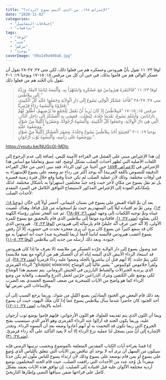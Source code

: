 ```yaml
---
title: "الإعتراض ١٩٨، من الذي ألبس يسوع الرداء؟"
date: "2020-11-02"
categories: 
  - "إختلافات-التفاصيل"
  - "تناقضات"
tags: 
  - "لوقا"
  - "متى"
  - "مرقس"
  - "يوحنا"
coverImage: "d9a1d9a9d9a8.jpg"
---
```


لوقا ٢٣: ١١ تقول بأنَّ هيرودس وعسكره هم من فعلوا ذلك، لكن متى ٢٧: ٢٧-٢٨ تقول أن عسكر الوالي هم من قاموا بذلك، في حين أن كل من مرقس ١٥: ١٥-١٧ ويوحنا ١٩: ١-٢ تقول بأن الجُند هم من فعلوا ذلك.

> لوقا ٢٣: ١١ ”فَاحْتَقَرَهُ هِيرُودُسُ مَعَ عَسْكَرِهِ وَاسْتَهْزَأَ بِهِ، وَأَلْبَسَهُ لِبَاسًا لاَمِعًا، وَرَدَّهُ إِلَى بِيلاَطُسَ.“  
> متى ٢٧: ٢٧-٢٨ ”فَأَخَذَ عَسْكَرُ الْوَالِي يَسُوعَ إِلَى دَارِ الْوِلاَيَةِ وَجَمَعُوا عَلَيْهِ كُلَّ الْكَتِيبَةِ، فَعَرَّوْهُ وَأَلْبَسُوهُ رِدَاءً قِرْمِزِيًّا،“  
> مرقس ١٥: ١٥-١٧ ”فَبِيلاَطُسُ إِذْ كَانَ يُرِيدُ أَنْ يَعْمَلَ لِلْجَمْعِ مَا يُرْضِيهِمْ، أَطْلَقَ لَهُمْ بَارَابَاسَ، وَأَسْلَمَ يَسُوعَ، بَعْدَمَا جَلَدَهُ، لِيُصْلَبَ. فَمَضَى بِهِ الْعَسْكَرُ إِلَى دَاخِلِ الدَّارِ، الَّتِي هِيَ دَارُ الْوِلاَيَةِ، وَجَمَعُوا كُلَّ الْكَتِيبَةِ. وَأَلْبَسُوهُ أُرْجُوَانًا، وَضَفَرُوا إِكْلِيلاً مِنْ شَوْكٍ وَوَضَعُوهُ عَلَيْهِ،“  
> يوحنا ١٩: ١-٢ ”فَحِينَئِذٍ أَخَذَ بِيلاَطُسُ يَسُوعَ وَجَلَدَهُ. وَضَفَرَ الْعَسْكَرُ إِكْلِيلاً مِنْ شَوْكٍ وَوَضَعُوهُ عَلَى رَأْسِهِ، وَأَلْبَسُوهُ ثَوْبَ أُرْجُوَانٍ،“.

https://youtu.be/NUGcGl-MDlc

إن هذا الإعتراض مبني على الفشل في القراءة الأمينة للنص، إضافة إلى عدم الرجوع إلى اللغات الأصلية التي تُظهر أحداث الصلب بشكل أوضح. لقد سبق وتعاملنا مع أساس هذا الإعتراض في [الإعتراض #١٨٧](https://reasonofhope.com/2020/08/31/objection-187/) حين أجبنا عن لون الرداء. فقد تبين (حتى من خلال القراءة الدقيقة للنصوص باللغة العربية) أنَّه يوجد أكثر من رداء تم وضعه على يسوع للإستهزاء به في أوقات مختلفة. وذلك لأن عملية الصلب لم تكن حدثاً وقتياً وقع خلال فترة زمنية قصيرة بل تم نقل يسوع من مكانٍ لأخر حيث وُجد جندٌ مختلفين استهزأوا به بأشكال مختلفة. لذلك بإمكانكم العودة إلى الإعتراض المذكور لاستيضاح التوافق الكامل في السرد المقدم لأحداث الصلب:

بعد أن تمَّ القاء القبض على يسوع في بستان جُثيماني، أُحضر أولاً إلى حَنَّان ([يوحنا ١٨: ١٣](https://biblia.com/books/ar-vandyke/john18.13)). ومن ثمَّ تم اقتياده ليلاً إلى السنهدريم حيث تمَّ استجوابه من قِبَل قيافا، وهناك عُصبت عيناه وتمَّ توجيه اللكمات إلى وجهه ([متى ٢٦: ٥٧-٦٨](https://biblia.com/books/ar-vandyke/mt26.57-68)). ثم عند الفجر تشاور رؤساء الكهنة لكي يقتلوه ([متى ٢٧: ١](https://biblia.com/books/ar-vandyke/mt27.1))، فاقتادوه موثقاً إلى بيلاطس الذي قام بالتحقيق مع يسوع للمرة الأولى، إلا أنَّه حين عرف أنَّه جليليّ قام بإرساله إلى هيرودس ([لوقا ٢٣: ٧](https://biblia.com/books/ar-vandyke/lk23.7)).  هيرودس الذي كان قد سمع كثيراً عن يسوع كان يريد أن يرى معجزة تحدث في حضوره، إلا أنَّ رفض يسوع أغضب هيرودس فألبسه لباساً لامعاً (ربما للسخرية منه) حيث أنه استهزأ به مع جنوده. وبعد ذلك أرسله من جديد إلى بيلاطس ([لوقا ٢٣: ٨-١١](https://biblia.com/books/ar-vandyke/lk23.8-11)).

عند وصول يسوع إلى دار الولاية جرَّده العسكر من ملابسه (لا نعرف ما إذا كان هيرودس قد استعاد الرداء الأبيض الذي ألبسه إياه أم أن العسكر هم من أزالوه مع بقية ملابسه) لكي يتمّ جلده. إلا أنهم قبل أن يباشروا بالجلد وضعوا عليه رداءً قرمزياً ([متى ٢٧: ٢٨](https://biblia.com/books/ar-vandyke/mt27.28)). إن الرداء القرمزي ”χλαμύς κόκκινος وتُقرأ خلاموس كوكينوس “ يشير غالباً إلى الوشاح الذي يرتديه الجنرالات والضباط البارزين في الجيش الروماني. يتم تصميم هذا الوشاح لكي يوضع على الكتفين وتترك الذراعين حرّتين لحمل الدرع والسيف، والغاية من وضع الرداء كما هو واضح من الآيات للسخرية من ضعف المسيح الجسدي بعد الضرب والإساءات التي تعرض لها.

بعد ذلك قام البعض من الجنود الساديّين بصنع اكليلٍ من شوك. وربما يرجع السبب إلى أن أحد الجنود كان حاضراً عندما سأل بيلاطس يسوع عما إذا كان ملكَ اليهود، حيث أن يسوع أجابه بالإيجاب ([متى ٢٧: ١١-١٢](https://biblia.com/books/ar-vandyke/mt27.11-12)). 

وبما أن اللون الذي يتم تقديمه للملوك هو اللون الأرجواني، فإنهم قاموا بوضع ثوب أرجوان عليه، وربما يكون الجند قد أزالوا عنه الرداء القرمزي وهو الأمر الذي سيتسبب بفتح الجروح التي ربما تكون قد التحمت به أو أنهم أعادوا وضعه بعد أن ألبسوه الرداء. وتجدر الإشارة إلى أنَّ متى يسجل لنا عملية نزع الرداء إلا أنه لا يعيد التأكيد على أنَّه رداء قرمزيّ.([متى٢٧: ٣١](https://biblia.com/books/ar-vandyke/mt27.31)).

إذا قمنا بقراءة آيات الكتاب المقدس المتعلقة بالموضوع وبحسب ترتيبها الزمني فإنه سيكون من السهل أن نرى أنه لا يوجد أي تناقض بين الآيات التي تتعلق باللباس الذي وُضِعَ على يسوع أو بمن قام بوضعه على يسوع وذلك لأن ارتداء يسوع للباس ملّون لم يكن حدثاً منفرداً بل وُجد عدد من الأحداث التي رافقت الصلب، حيث قام الجند المختلفون بوضع أردية مختلفة الألوان عليه قبل اقتياده إلى الصليب. إن توافق هذه الآيات يعتمد بشكل كامل على قراءتها ضمن سياقها النصي وإطارها التاريخيّ.
